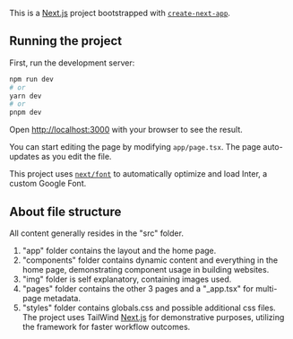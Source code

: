 This is a [Next.js](https://nextjs.org/) project bootstrapped with [`create-next-app`](https://github.com/vercel/next.js/tree/canary/packages/create-next-app).

## Running the project

First, run the development server:

```bash
npm run dev
# or
yarn dev
# or
pnpm dev
```

Open [http://localhost:3000](http://localhost:3000) with your browser to see the result.

You can start editing the page by modifying `app/page.tsx`. The page auto-updates as you edit the file.

This project uses [`next/font`](https://nextjs.org/docs/basic-features/font-optimization) to automatically optimize and load Inter, a custom Google Font.

## About file structure
All content generally resides in the "src" folder.
1. "app" folder contains the layout and the home page.
2. "components" folder contains dynamic content and everything in the home page, demonstrating component usage in building websites.
3. "img" folder is self explanatory, containing images used.
4. "pages" folder contains the other 3 pages and a "_app.tsx" for multi-page metadata.
5. "styles" folder contains globals.css and possible additional css files.
The project uses TailWind [Next.js](https://tailwindcss.com/) for demonstrative purposes, utilizing the framework for faster workflow outcomes.